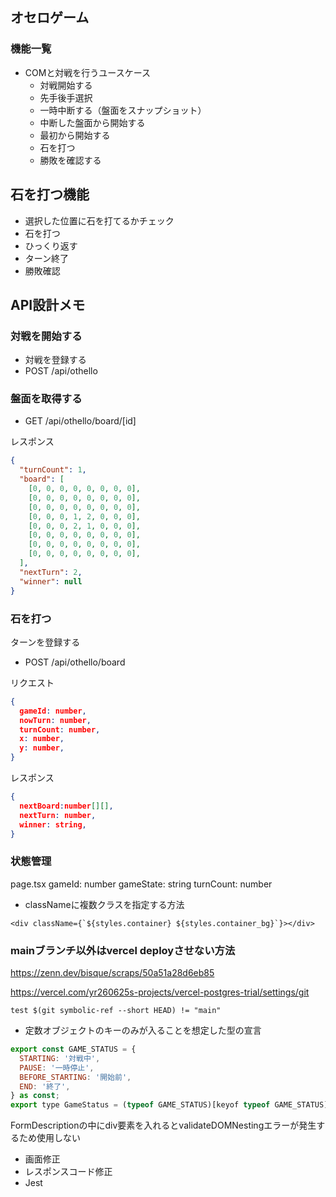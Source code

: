 

## オセロゲーム

### 機能一覧

* COMと対戦を行うユースケース
  * 対戦開始する
  * 先手後手選択
  * 一時中断する（盤面をスナップショット）
  * 中断した盤面から開始する
  * 最初から開始する
  * 石を打つ
  * 勝敗を確認する
  
## 石を打つ機能

* 選択した位置に石を打てるかチェック
* 石を打つ
* ひっくり返す
* ターン終了
* 勝敗確認

## API設計メモ

### 対戦を開始する

* 対戦を登録する
* POST /api/othello

### 盤面を取得する

* GET /api/othello/board/[id]

レスポンス

```json
{
  "turnCount": 1,
  "board": [
    [0, 0, 0, 0, 0, 0, 0, 0],
    [0, 0, 0, 0, 0, 0, 0, 0],
    [0, 0, 0, 0, 0, 0, 0, 0],
    [0, 0, 0, 1, 2, 0, 0, 0],
    [0, 0, 0, 2, 1, 0, 0, 0],
    [0, 0, 0, 0, 0, 0, 0, 0],
    [0, 0, 0, 0, 0, 0, 0, 0],
    [0, 0, 0, 0, 0, 0, 0, 0],
  ],
  "nextTurn": 2,
  "winner": null
}
```


### 石を打つ

ターンを登録する

* POST /api/othello/board

リクエスト
```json
{
  gameId: number,
  nowTurn: number,
  turnCount: number,
  x: number,
  y: number,
}
```

レスポンス
```json
{ 
  nextBoard:number[][],
  nextTurn: number,
  winner: string,
}
```

### 状態管理

page.tsx 
  gameId: number
  gameState: string
  turnCount: number



* classNameに複数クラスを指定する方法

```
<div className={`${styles.container} ${styles.container_bg}`}></div>
```

### mainブランチ以外はvercel deployさせない方法

https://zenn.dev/bisque/scraps/50a51a28d6eb85

https://vercel.com/yr260625s-projects/vercel-postgres-trial/settings/git

`test $(git symbolic-ref --short HEAD) != "main"`

* 定数オブジェクトのキーのみが入ることを想定した型の宣言

```javascript
export const GAME_STATUS = {
  STARTING: '対戦中',
  PAUSE: '一時停止',
  BEFORE_STARTING: '開始前',
  END: '終了',
} as const;
export type GameStatus = (typeof GAME_STATUS)[keyof typeof GAME_STATUS];

```

FormDescriptionの中にdiv要素を入れるとvalidateDOMNestingエラーが発生するため使用しない


* 画面修正
* レスポンスコード修正
* Jest